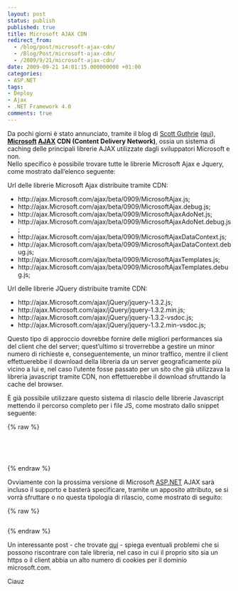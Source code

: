 ```yaml
---
layout: post
status: publish
published: true
title: Microsoft AJAX CDN
redirect_from: 
  - /blog/post/microsoft-ajax-cdn/
  - /Blog/Post/microsoft-ajax-cdn/
  - /2009/9/21/microsoft-ajax-cdn/
date: 2009-09-21 14:01:15.000000000 +01:00
categories:
- ASP.NET
tags:
- Deploy
- Ajax
- .NET Framework 4.0
comments: true
---
```

<p>
	Da pochi giorni &egrave; stato annunciato, tramite il blog di <a href="http://weblogs.asp.net/scottgu" rel="nofollow" target="_blank" title="Scott Guthrie's Blog">Scott Guthrie</a> (<a href="http://weblogs.asp.net/scottgu/archive/2009/09/15/announcing-the-microsoft-ajax-cdn.aspx" rel="nofollow" target="_blank" title="Microsoft Ajax CDN">qui</a>),<strong> </strong><a href="http://www.microsoft.com" rel="nofollow" target="_blank" title="Microsoft Corporation"><strong>Microsoft</strong></a><strong>&nbsp;</strong><a href="http://en.wikipedia.org/wiki/Ajax_(programming)" rel="nofollow" target="_blank"><strong>AJAX</strong></a><strong> CDN (Content Delivery Network)</strong>, ossia un sistema di caching delle principali librerie AJAX utilizzate dagli sviluppatori Microsoft e non. <br />
	Nello specifico &egrave; possibile trovare tutte le librerie Microsoft Ajax e Jquery, come mostrato dall&rsquo;elenco seguente:</p>
<p>
	Url delle librerie Microsoft Ajax distribuite tramite CDN:</p>
<ul>
	<li>
		http://ajax.Microsoft.com/ajax/beta/0909/MicrosoftAjax.js;</li>
	<li>
		http://ajax.Microsoft.com/ajax/beta/0909/MicrosoftAjax.debug.js;</li>
	<li>
		http://ajax.Microsoft.com/ajax/beta/0909/MicrosoftAjaxAdoNet.js;</li>
	<li>
		http://ajax.Microsoft.com/ajax/beta/0909/MicrosoftAjaxAdoNet.debug.js;</li>
	<li>
		http://ajax.Microsoft.com/ajax/beta/0909/MicrosoftAjaxDataContext.js;</li>
	<li>
		http://ajax.Microsoft.com/ajax/beta/0909/MicrosoftAjaxDataContext.debug.js;</li>
	<li>
		http://ajax.Microsoft.com/ajax/beta/0909/MicrosoftAjaxTemplates.js;</li>
	<li>
		http://ajax.Microsoft.com/ajax/beta/0909/MicrosoftAjaxTemplates.debug.js;</li>
</ul>
<p>
	Url delle librerie JQuery distribuite tramite CDN:</p>
<ul>
	<li>
		http://ajax.Microsoft.com/ajax/jQuery/jquery-1.3.2.js;</li>
	<li>
		http://ajax.Microsoft.com/ajax/jQuery/jquery-1.3.2.min.js;</li>
	<li>
		http://ajax.Microsoft.com/ajax/jQuery/jquery-1.3.2-vsdoc.js;</li>
	<li>
		http://ajax.Microsoft.com/ajax/jQuery/jquery-1.3.2.min-vsdoc.js;</li>
</ul>
<p>
	Questo tipo di approccio dovrebbe fornire delle migliori performances sia del client che del server; quest&rsquo;ultimo si troverrebbe a gestire un minor numero di richieste e, conseguentemente, un minor traffico, mentre il client effettuerebbe il download della libreria da un server geograficamente pi&ugrave; vicino a lui e, nel caso l&rsquo;utente fosse passato per un sito che gi&agrave; utilizzava la libreria javascript tramite CDN, non effettuerebbe il download sfruttando la cache del browser.</p>
<p>
	&Egrave; gi&agrave; possibile utilizzare questo sistema di rilascio delle librerie Javascript mettendo il percorso completo per i file JS, come mostrato dallo snippet seguente:</p>
{% raw %}<pre class="brush: xml; ruler: true;"><script src="http://ajax.Microsoft.com/ajax/beta/0909/MicrosoftAjax.debug.js" type="text/javascript"></script>
<script src="http://ajax.Microsoft.com/ajax/beta/0909/MicrosoftAjaxAdoNet.debug.js" type="text/javascript"></script>
<script src="http://ajax.Microsoft.com/ajax/beta/0909/MicrosoftAjaxDataContext.debug.js" type="text/javascript"></script>
<script src="http://ajax.Microsoft.com/ajax/beta/0909/MicrosoftAjaxTemplates.debug.js" type="text/javascript"></script></pre>{% endraw %}
<p>
	Ovviamente con la prossima versione di Microsoft <a href="http://www.asp.net" rel="nofollow" target="_blank">ASP.NET</a> AJAX sar&agrave; incluso il supporto e baster&agrave; specificare, tramite un apposito attributo, se si vorr&agrave; sfruttare o no questa tipologia di rilascio, come mostrato di seguito:</p>
{% raw %}<pre class="brush: xml; ruler: true;"><asp:scriptmanager enablecdn="true" id="SM1" runat="server"></asp:scriptmanager></pre>{% endraw %}
<p>
	Un interessante post - che trovate <a href="http://idunno.org/archive/2009/09/16/quick-thoughts-on-the-microsoft-ajax-cdn.aspx" rel="nofollow" target="_blank" title="Quick thoughts on the Microsoft ajax cdn">qui</a> - spiega eventuali problemi che si possono riscontrare con tale libreria, nel caso in cui il proprio sito sia un https o il client abbia un alto numero di cookies per il dominio microsoft.com.</p>
<p>
	Ciauz</p>
